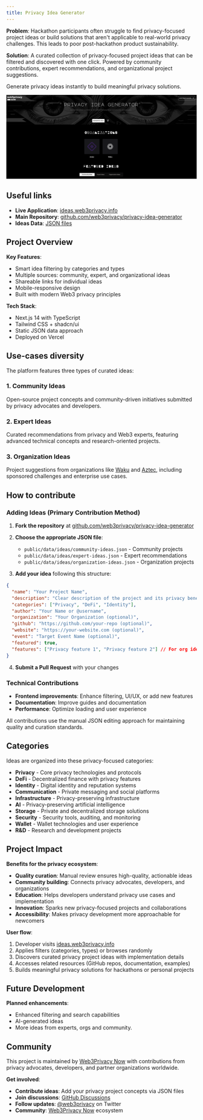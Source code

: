 ```yaml
---
title: Privacy Idea Generator
---
```


**Problem**: Hackathon participants often struggle to find privacy-focused project ideas or build solutions that aren't applicable to real-world privacy challenges. This leads to poor post-hackathon product sustainability.

**Solution**: A curated collection of privacy-focused project ideas that can be filtered and discovered with one click. Powered by community contributions, expert recommendations, and organizational project suggestions.

Generate privacy ideas instantly to build meaningful privacy solutions.

![Privacy Idea Generator](../assets/privacy%20idea%20generator.png)

## Useful links

- **Live Application**: [ideas.web3privacy.info](https://ideas.web3privacy.info)
- **Main Repository**: [github.com/web3privacy/privacy-idea-generator](https://github.com/web3privacy/privacy-idea-generator)
- **Ideas Data**: [JSON files](https://github.com/web3privacy/privacy-idea-generator/tree/main/public/data/ideas)

## Project Overview

**Key Features**:

- Smart idea filtering by categories and types
- Multiple sources: community, expert, and organizational ideas
- Shareable links for individual ideas
- Mobile-responsive design
- Built with modern Web3 privacy principles

**Tech Stack**:

- Next.js 14 with TypeScript
- Tailwind CSS + shadcn/ui
- Static JSON data approach
- Deployed on Vercel

## Use-cases diversity

The platform features three types of curated ideas:

### 1. Community Ideas

Open-source project concepts and community-driven initiatives submitted by privacy advocates and developers.

### 2. Expert Ideas

Curated recommendations from privacy and Web3 experts, featuring advanced technical concepts and research-oriented projects.

### 3. Organization Ideas

Project suggestions from organizations like [Waku](https://github.com/waku-org/ideas/) and [Aztec](https://github.com/AztecProtocol/dev-rel/blob/main/hackathons/INSPIRATION.md), including sponsored challenges and enterprise use cases.

## How to contribute

### Adding Ideas (Primary Contribution Method)

1. **Fork the repository** at [github.com/web3privacy/privacy-idea-generator](https://github.com/web3privacy/privacy-idea-generator)

2. **Choose the appropriate JSON file**:

   - `public/data/ideas/community-ideas.json` - Community projects
   - `public/data/ideas/expert-ideas.json` - Expert recommendations
   - `public/data/ideas/organization-ideas.json` - Organization projects

3. **Add your idea** following this structure:

```json
{
  "name": "Your Project Name",
  "description": "Clear description of the project and its privacy benefits",
  "categories": ["Privacy", "DeFi", "Identity"],
  "author": "Your Name or @username",
  "organization": "Your Organization (optional)",
  "github": "https://github.com/your-repo (optional)",
  "website": "https://your-website.com (optional)",
  "event": "Target Event Name (optional)",
  "featured": true,
  "features": ["Privacy feature 1", "Privacy feature 2"] // For org ideas only
}
```

4. **Submit a Pull Request** with your changes

### Technical Contributions

- **Frontend improvements**: Enhance filtering, UI/UX, or add new features
- **Documentation**: Improve guides and documentation
- **Performance**: Optimize loading and user experience

All contributions use the manual JSON editing approach for maintaining quality and curation standards.

## Categories

Ideas are organized into these privacy-focused categories:

- **Privacy** - Core privacy technologies and protocols
- **DeFi** - Decentralized finance with privacy features
- **Identity** - Digital identity and reputation systems
- **Communication** - Private messaging and social platforms
- **Infrastructure** - Privacy-preserving infrastructure
- **AI** - Privacy-preserving artificial intelligence
- **Storage** - Private and decentralized storage solutions
- **Security** - Security tools, auditing, and monitoring
- **Wallet** - Wallet technologies and user experience
- **R&D** - Research and development projects

## Project Impact

**Benefits for the privacy ecosystem**:

- **Quality curation**: Manual review ensures high-quality, actionable ideas
- **Community building**: Connects privacy advocates, developers, and organizations
- **Education**: Helps developers understand privacy use cases and implementation
- **Innovation**: Sparks new privacy-focused projects and collaborations
- **Accessibility**: Makes privacy development more approachable for newcomers

**User flow**:

1. Developer visits [ideas.web3privacy.info](https://ideas.web3privacy.info)
2. Applies filters (categories, types) or browses randomly
3. Discovers curated privacy project ideas with implementation details
4. Accesses related resources (GitHub repos, documentation, examples)
5. Builds meaningful privacy solutions for hackathons or personal projects

## Future Development

**Planned enhancements**:

- Enhanced filtering and search capabilities
- AI-generated ideas
- More ideas from experts, orgs and community.

## Community

This project is maintained by [Web3Privacy Now](https://web3privacy.info) with contributions from privacy advocates, developers, and partner organizations worldwide.

**Get involved**:

- **Contribute ideas**: Add your privacy project concepts via JSON files
- **Join discussions**: [GitHub Discussions](https://github.com/web3privacy/privacy-idea-generator/discussions)
- **Follow updates**: [@web3privacy](https://twitter.com/web3privacy) on Twitter
- **Community**: [Web3Privacy Now](https://web3privacy.info) ecosystem
